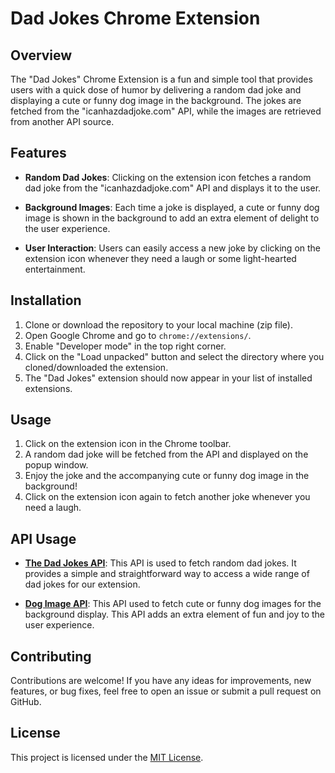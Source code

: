 # Dad Jokes Chrome Extension

## Overview

The "Dad Jokes" Chrome Extension is a fun and simple tool that provides users with a quick dose of humor by delivering a random dad joke and displaying a cute or funny dog image in the background. The jokes are fetched from the "icanhazdadjoke.com" API, while the images are retrieved from another API source.

## Features

- **Random Dad Jokes**: Clicking on the extension icon fetches a random dad joke from the "icanhazdadjoke.com" API and displays it to the user.
  
- **Background Images**: Each time a joke is displayed, a cute or funny dog image is shown in the background to add an extra element of delight to the user experience.

- **User Interaction**: Users can easily access a new joke by clicking on the extension icon whenever they need a laugh or some light-hearted entertainment.

## Installation

1. Clone or download the repository to your local machine (zip file).
2. Open Google Chrome and go to `chrome://extensions/`.
3. Enable "Developer mode" in the top right corner.
4. Click on the "Load unpacked" button and select the directory where you cloned/downloaded the extension.
5. The "Dad Jokes" extension should now appear in your list of installed extensions.

## Usage

1. Click on the extension icon in the Chrome toolbar.
2. A random dad joke will be fetched from the API and displayed on the popup window.
3. Enjoy the joke and the accompanying cute or funny dog image in the background!
4. Click on the extension icon again to fetch another joke whenever you need a laugh.

## API Usage

- **[The Dad Jokes API](https://icanhazdadjoke.com)**: This API is used to fetch random dad jokes. It provides a simple and straightforward way to access a wide range of dad jokes for our extension.

- **[Dog Image API](https://dog.ceo/api/breeds/image/random)**: This API used to fetch cute or funny dog images for the background display. This API adds an extra element of fun and joy to the user experience.

## Contributing

Contributions are welcome! If you have any ideas for improvements, new features, or bug fixes, feel free to open an issue or submit a pull request on GitHub.

## License

This project is licensed under the [MIT License](LICENSE).
